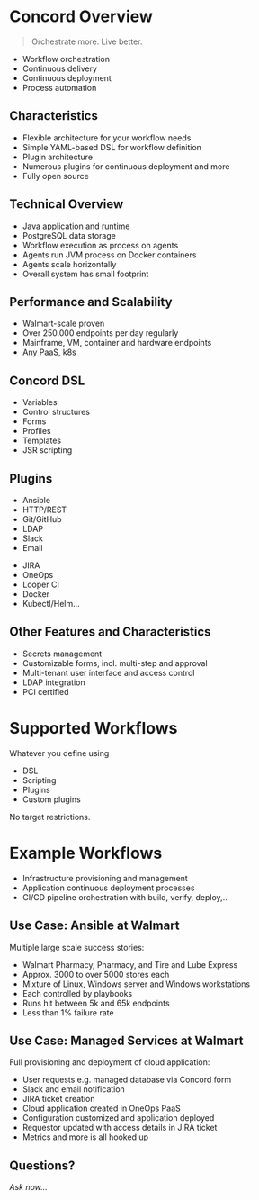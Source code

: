 # Concord Overview

> Orchestrate more. Live better.

- Workflow orchestration      <!-- .element: class="fragment" -->
- Continuous delivery         <!-- .element: class="fragment" -->
- Continuous deployment       <!-- .element: class="fragment" -->
- Process automation          <!-- .element: class="fragment" -->

<!--- vertical -->

## Characteristics

- Flexible architecture for your workflow needs         <!-- .element: class="fragment" -->
- Simple YAML-based DSL for workflow definition         <!-- .element: class="fragment" -->
- Plugin architecture                                   <!-- .element: class="fragment" -->
- Numerous plugins for continuous deployment and more   <!-- .element: class="fragment" -->
- Fully open source                                     <!-- .element: class="fragment" -->

<!--- vertical -->

## Technical Overview

- Java application and runtime                    <!-- .element: class="fragment" -->
- PostgreSQL data storage                         <!-- .element: class="fragment" -->
- Workflow execution as process on agents         <!-- .element: class="fragment" -->
- Agents run JVM process on Docker containers     <!-- .element: class="fragment" -->
- Agents scale horizontally                       <!-- .element: class="fragment" -->
- Overall system has small footprint              <!-- .element: class="fragment" -->

<!--- vertical -->

## Performance and Scalability

- Walmart-scale proven                              <!-- .element: class="fragment" -->
- Over 250.000 endpoints per day regularly          <!-- .element: class="fragment" -->
- Mainframe, VM, container and hardware endpoints   <!-- .element: class="fragment" -->
- Any PaaS, k8s                                     <!-- .element: class="fragment" -->

<!--- vertical -->

## Concord DSL

- Variables               <!-- .element: class="fragment" -->
- Control structures      <!-- .element: class="fragment" -->
- Forms                   <!-- .element: class="fragment" -->
- Profiles                <!-- .element: class="fragment" -->
- Templates               <!-- .element: class="fragment" -->
- JSR scripting           <!-- .element: class="fragment" -->

<!--- vertical -->

## Plugins

<div>
  <span id="left">
    <ul>
      <li>Ansible</li>
      <li>HTTP/REST</li>
      <li>Git/GitHub</li>
      <li>LDAP</li>
      <li>Slack</li>
      <li>Email</li>
    </ul>
  </span>
  <span id="right">
    <ul>
      <li>JIRA</li>
      <li>OneOps</li>
      <li>Looper CI</li>
      <li>Docker</li>
      <li>Kubectl/Helm...</li>
    </ul>
  </span>
</div>


## Other Features and Characteristics

- Secrets management                                    <!-- .element: class="fragment" -->
- Customizable forms, incl. multi-step and approval     <!-- .element: class="fragment" -->
- Multi-tenant user interface and access control        <!-- .element: class="fragment" -->
- LDAP integration                                      <!-- .element: class="fragment" -->
- PCI certified                                         <!-- .element: class="fragment" -->

<!--- vertical -->

# Supported Workflows

Whatever you define using

- DSL
- Scripting
- Plugins
- Custom plugins

No target restrictions.

<!--- vertical -->

# Example Workflows

- Infrastructure provisioning and management                      <!-- .element: class="fragment" -->
- Application continuous deployment processes                     <!-- .element: class="fragment" -->
- CI/CD pipeline orchestration with build, verify, deploy,..      <!-- .element: class="fragment" -->

<!--- vertical -->

## Use Case: Ansible at Walmart

Multiple large scale success stories:

- Walmart Pharmacy, Pharmacy, and Tire and Lube Express
- Approx. 3000 to over 5000 stores each
- Mixture of Linux, Windows server and Windows workstations
- Each controlled by playbooks
- Runs hit between 5k and 65k endpoints
- Less than 1% failure rate

<!--- vertical -->

## Use Case: Managed Services at Walmart

Full provisioning and deployment of cloud application:

- User requests e.g. managed database via Concord form
- Slack and email notification
- JIRA ticket creation
- Cloud application created in OneOps PaaS
- Configuration customized and application deployed
- Requestor updated with access details in JIRA ticket
- Metrics and more is all hooked up

<!--- vertical -->

## Questions?

<em class="yellow">Ask now...</em>
